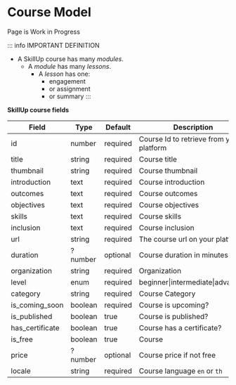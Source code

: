 # Course Model

<Badge type="warning">Page is Work in Progress</Badge>

::: info IMPORTANT DEFINITION

- A SkillUp course has many *modules*.
    - A *module* has many *lessons*.
        - A *lesson* has one:
            - engagement
            - or assignment
            - or summary
:::

**SkillUp course fields**

| Field           | Type    | Default  | Description                              |
| --------------- | ------- | -------- | ---------------------------------------- |
| id              | number  | required | Course Id to retrieve from your platform |
| title           | string  | required | Course title                             |
| thumbnail       | string  | required | Course thumbnail                         |
| introduction    | text    | required | Course introduction                      |
| outcomes        | text    | required | Course outcomes                          |
| objectives      | text    | required | Course objectives                        |
| skills          | text    | required | Course skills                            |
| inclusion       | text    | required | Course inclusion                         |
| url             | string  | required | The course url on your platform          |
| duration        | ?number | optional | Course duration in minutes               |
| organization    | string  | required | Organization                             |
| level           | enum    | required | beginner\|intermediate\|advanced         |
| category        | string  | required | Course Category                          |
| is_coming_soon  | boolean | required | Course is upcoming?                      |
| is_published    | boolean | true     | Course is published?                     |
| has_certificate  | boolean | true     | Course has a certificate?                 |
| is_free         | boolean | true     | Course                                   |
| price           | ?number | optional | Course price if not free                 |
| locale          | string  | required | Course language `en` or `th`             |
